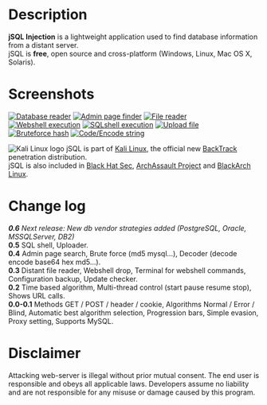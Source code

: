 # Description
**jSQL Injection** is a lightweight application used to find database information from a distant server.<br>
jSQL is **free**, open source and cross-platform (Windows, Linux, Mac OS X, Solaris).
# Screenshots
[![Database reader](https://8446453b-a-62cb3a1a-s-sites.googlegroups.com/site/jsqlinjection/home/images/201309272136-screenshot-database-mini.png "Database reader")](https://sites.google.com/site/jsqlinjection/home/images/201309272136-screenshot-database.png)
[![Admin page finder](https://8446453b-a-62cb3a1a-s-sites.googlegroups.com/site/jsqlinjection/home/images/201309272136-screenshot-admin-mini.png "Admin page finder")](https://8446453b-a-62cb3a1a-s-sites.googlegroups.com/site/jsqlinjection/home/images/201309272136-screenshot-admin.png)
[![File reader](https://8446453b-a-62cb3a1a-s-sites.googlegroups.com/site/jsqlinjection/home/images/201309272136-screenshot-file-mini.png "File reader")](https://8446453b-a-62cb3a1a-s-sites.googlegroups.com/site/jsqlinjection/home/images/201309272136-screenshot-file.png)
[![Webshell execution](https://8446453b-a-62cb3a1a-s-sites.googlegroups.com/site/jsqlinjection/home/images/201309272136-screenshot-webshell-mini.png "Webshell execution")](https://8446453b-a-62cb3a1a-s-sites.googlegroups.com/site/jsqlinjection/home/images/201309272136-screenshot-webshell.png)
[![SQLshell execution](https://8446453b-a-62cb3a1a-s-sites.googlegroups.com/site/jsqlinjection/home/images/201309272136-screenshot-sqlshell-mini.png "SQLshell execution")](https://8446453b-a-62cb3a1a-s-sites.googlegroups.com/site/jsqlinjection/home/images/201309272136-screenshot-sqlshell.png)
[![Upload file](https://8446453b-a-62cb3a1a-s-sites.googlegroups.com/site/jsqlinjection/home/images/201309272136-screenshot-upload-mini.png "Upload file")](https://8446453b-a-62cb3a1a-s-sites.googlegroups.com/site/jsqlinjection/home/images/201309272136-screenshot-upload.png)
[![Bruteforce hash](https://8446453b-a-62cb3a1a-s-sites.googlegroups.com/site/jsqlinjection/home/images/201309272136-screenshot-bruteforce-mini.png "Bruteforce hash")](https://8446453b-a-62cb3a1a-s-sites.googlegroups.com/site/jsqlinjection/home/images/201309272136-screenshot-bruteforce.png)
[![Code/Encode string](https://8446453b-a-62cb3a1a-s-sites.googlegroups.com/site/jsqlinjection/home/images/201309272136-screenshot-coder-mini.png "Code/Encode string")](https://8446453b-a-62cb3a1a-s-sites.googlegroups.com/site/jsqlinjection/home/images/201309272136-screenshot-coder.png)

![Kali Linux logo](https://8446453b-a-62cb3a1a-s-sites.googlegroups.com/site/jsqlinjection/home/images/kali_favicon.png "Kali Linux logo") jSQL is part of [Kali Linux]([http://www.kali.org/), the official new [BackTrack](http://www.backtrack-linux.org/) penetration distribution.<br>
jSQL is also included in [Black Hat Sec](http://www.blackhat-sec.com/), [ArchAssault Project](https://archassault.org/) and [BlackArch Linux](http://www.blackarch.org/).<br>

# Change log
_**0.6** Next release: New db vendor strategies added (PostgreSQL, Oracle, MSSQLServer, DB2)_<br>
**0.5** SQL shell, Uploader.<br>
**0.4** Admin page search, Brute force (md5 mysql...), Decoder (decode encode base64 hex md5...).<br>
**0.3** Distant file reader, Webshell drop, Terminal for webshell commands, Configuration backup, Update checker.<br>
**0.2** Time based algorithm, Multi-thread control (start pause resume stop), Shows URL calls.<br>
**0.0-0.1** Methods GET / POST / header / cookie, Algorithms Normal / Error / Blind, Automatic best algorithm selection, Progression bars, Simple evasion, Proxy setting, Supports MySQL.

# Disclaimer
Attacking web-server is illegal without prior mutual consent. The end user is responsible and obeys all applicable laws.
Developers assume no liability and are not responsible for any misuse or damage caused by this program.
